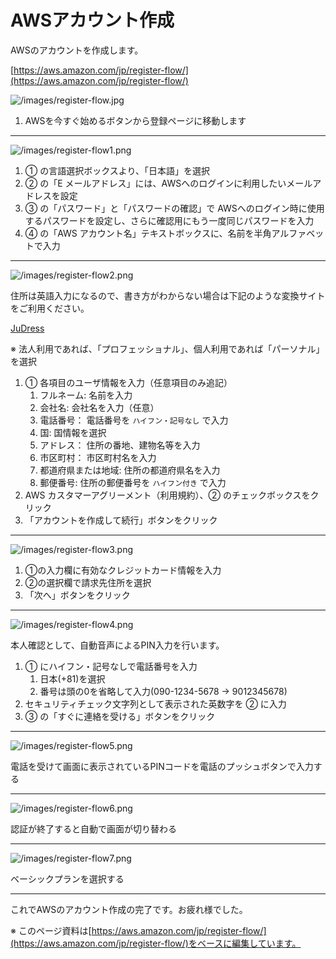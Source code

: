 # AWSアカウント作成

AWSのアカウントを作成します。

[https://aws.amazon.com/jp/register-flow/](https://aws.amazon.com/jp/register-flow/)


![/images/register-flow.jpg](/images/aws/register-flow.jpg)

1. AWSを今すぐ始めるボタンから登録ページに移動します

---

![/images/register-flow1.png](/images/aws/register-flow1.png)

1. ① の言語選択ボックスより、「日本語」を選択
2. ② の「E メールアドレス」には、AWSへのログインに利用したいメールアドレスを設定
3. ③ の「パスワード」と「パスワードの確認」で AWSへのログイン時に使用するパスワードを設定し、さらに確認用にもう一度同じパスワードを入力
4. ④ の「AWS アカウント名」テキストボックスに、名前を半角アルファベットで入力

---

![/images/register-flow2.png](/images/aws/register-flow2.png)

住所は英語入力になるので、書き方がわからない場合は下記のような変換サイトをご利用ください。

[JuDress](http://judress.tsukuenoue.com/)

※ 法人利用であれば、「プロフェッショナル」、個人利用であれば「パーソナル」を選択

1. ① 各項目のユーザ情報を入力（任意項目のみ追記）
    1. フルネーム: 名前を入力
    2. 会社名: 会社名を入力（任意）
    3. 電話番号： 電話番号を `ハイフン・記号なし` で入力
    4. 国: 国情報を選択
    5. アドレス： 住所の番地、建物名等を入力
    6. 市区町村： 市区町村名を入力
    7. 都道府県または地域: 住所の都道府県名を入力
    8. 郵便番号: 住所の郵便番号を `ハイフン付き` で入力
2. AWS カスタマーアグリーメント（利用規約）、② のチェックボックスをクリック
3. 「アカウントを作成して続行」ボタンをクリック

---

![/images/register-flow3.png](/images/aws/register-flow3.png)

1. ①の入力欄に有効なクレジットカード情報を入力
2. ②の選択欄で請求先住所を選択
3. 「次へ」ボタンをクリック

---

![/images/register-flow4.png](/images/aws/register-flow4.png)

本人確認として、自動音声によるPIN入力を行います。

1. ① にハイフン・記号なしで電話番号を入力
    1. 日本(+81)を選択
    2. 番号は頭の0を省略して入力(090-1234-5678 -> 9012345678)
2. セキュリティチェック文字列として表示された英数字を ② に入力
3. ③ の「すぐに連絡を受ける」ボタンをクリック

---

![/images/register-flow5.png](/images/aws/register-flow5.png)

電話を受けて画面に表示されているPINコードを電話のプッシュボタンで入力する

---

![/images/register-flow6.png](/images/aws/register-flow6.png)

認証が終了すると自動で画面が切り替わる

---

![/images/register-flow7.png](/images/aws/register-flow7.png)

ベーシックプランを選択する

---

これでAWSのアカウント作成の完了です。お疲れ様でした。


※ このページ資料は[https://aws.amazon.com/jp/register-flow/](https://aws.amazon.com/jp/register-flow/)をベースに編集しています。
